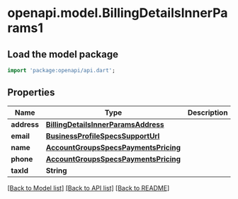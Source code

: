 # openapi.model.BillingDetailsInnerParams1

## Load the model package
```dart
import 'package:openapi/api.dart';
```

## Properties
Name | Type | Description | Notes
------------ | ------------- | ------------- | -------------
**address** | [**BillingDetailsInnerParamsAddress**](BillingDetailsInnerParamsAddress.md) |  | [optional] 
**email** | [**BusinessProfileSpecsSupportUrl**](BusinessProfileSpecsSupportUrl.md) |  | [optional] 
**name** | [**AccountGroupsSpecsPaymentsPricing**](AccountGroupsSpecsPaymentsPricing.md) |  | [optional] 
**phone** | [**AccountGroupsSpecsPaymentsPricing**](AccountGroupsSpecsPaymentsPricing.md) |  | [optional] 
**taxId** | **String** |  | [optional] 

[[Back to Model list]](../README.md#documentation-for-models) [[Back to API list]](../README.md#documentation-for-api-endpoints) [[Back to README]](../README.md)


